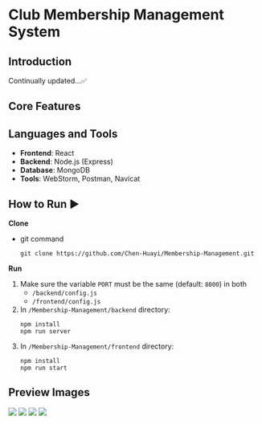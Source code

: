 # Club Membership Management System

## Introduction
Continually updated...✅

## Core Features
[//]: # (+ [x] Create account)
[//]: # (+ [x] User login)
[//]: # (+ [x] Update user profile)

## Languages and Tools
+ **Frontend**: React
+ **Backend**: Node.js (Express)
+ **Database**: MongoDB
+ **Tools**: WebStorm, Postman, Navicat

## How to Run ▶
**Clone**
+ git command
    ```shell
    git clone https://github.com/Chen-Huayi/Membership-Management.git
    ```
**Run**
1. Make sure the variable `PORT` must be the same (default: `8000`) in both
   + `/backend/config.js`
   + `/frontend/config.js`
2. In `/Membership-Management/backend` directory:
    ```shell
    npm install
    npm run server
    ```
3. In `/Membership-Management/frontend` directory:
    ```shell
    npm install
    npm run start
    ```
## Preview Images
![](/img/)
![](/img/)
![](/img/)
![](/img/)
